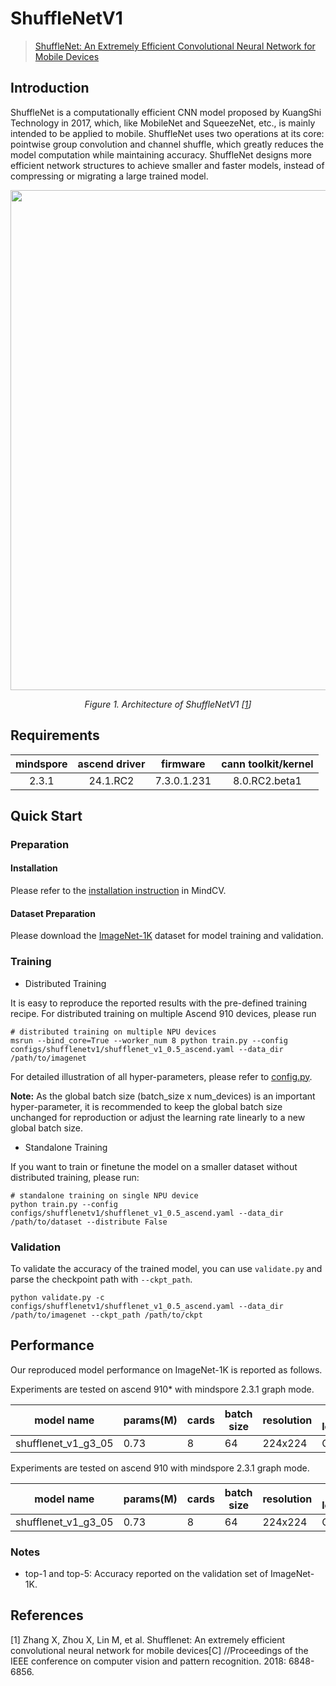 # ShuffleNetV1

> [ShuffleNet: An Extremely Efficient Convolutional Neural Network for Mobile Devices](https://arxiv.org/abs/1707.01083)



## Introduction

ShuffleNet is a computationally efficient CNN model proposed by KuangShi Technology in 2017, which, like MobileNet and
SqueezeNet, etc., is mainly intended to be applied to mobile. ShuffleNet uses two operations at its core: pointwise
group convolution and channel shuffle, which greatly reduces the model computation while maintaining accuracy.
ShuffleNet designs more efficient network structures to achieve smaller and faster models, instead of compressing or
migrating a large trained model.

<p align="center">
  <img src="https://user-images.githubusercontent.com/121591093/210049793-562b41bf-fc38-4c33-8144-5bfe75a88375.png" width=800 />
</p>
<p align="center">
  <em>Figure 1. Architecture of ShuffleNetV1 [<a href="#references">1</a>] </em>
</p>

## Requirements
| mindspore | ascend driver |  firmware   | cann toolkit/kernel |
| :-------: | :-----------: | :---------: | :-----------------: |
|   2.3.1   |   24.1.RC2    | 7.3.0.1.231 |    8.0.RC2.beta1    |



## Quick Start

### Preparation

#### Installation

Please refer to the [installation instruction](https://mindspore-lab.github.io/mindcv/installation/) in MindCV.

#### Dataset Preparation

Please download the [ImageNet-1K](https://www.image-net.org/challenges/LSVRC/2012/index.php) dataset for model training
and validation.

### Training

* Distributed Training

It is easy to reproduce the reported results with the pre-defined training recipe. For distributed training on multiple
Ascend 910 devices, please run

```shell
# distributed training on multiple NPU devices
msrun --bind_core=True --worker_num 8 python train.py --config configs/shufflenetv1/shufflenet_v1_0.5_ascend.yaml --data_dir /path/to/imagenet
```




For detailed illustration of all hyper-parameters, please refer
to [config.py](https://github.com/mindspore-lab/mindcv/blob/main/config.py).

**Note:**  As the global batch size  (batch_size x num_devices) is an important hyper-parameter, it is recommended to
keep the global batch size unchanged for reproduction or adjust the learning rate linearly to a new global batch size.

* Standalone Training

If you want to train or finetune the model on a smaller dataset without distributed training, please run:

```shell
# standalone training on single NPU device
python train.py --config configs/shufflenetv1/shufflenet_v1_0.5_ascend.yaml --data_dir /path/to/dataset --distribute False
```

### Validation

To validate the accuracy of the trained model, you can use `validate.py` and parse the checkpoint path
with `--ckpt_path`.

```shell
python validate.py -c configs/shufflenetv1/shufflenet_v1_0.5_ascend.yaml --data_dir /path/to/imagenet --ckpt_path /path/to/ckpt
```

## Performance

Our reproduced model performance on ImageNet-1K is reported as follows.

Experiments are tested on ascend 910* with mindspore 2.3.1 graph mode.




| model name          | params(M) | cards | batch size | resolution | jit level | graph compile | ms/step | img/s    | acc@top1 | acc@top5 | recipe                                                                                                       | weight                                                                                                                           |
| ------------------- | --------- | ----- | ---------- | ---------- | --------- |---------------| ------- | -------- | -------- | -------- | ------------------------------------------------------------------------------------------------------------ | -------------------------------------------------------------------------------------------------------------------------------- |
| shufflenet_v1_g3_05 | 0.73      | 8     | 64         | 224x224    | O2        | 191s          | 47.77   | 10718.02 | 57.08    | 79.89    | [yaml](https://github.com/mindspore-lab/mindcv/blob/main/configs/shufflenetv1/shufflenet_v1_0.5_ascend.yaml) | [weights](https://download-mindspore.osinfra.cn/toolkits/mindcv/shufflenet/shufflenetv1/shufflenet_v1_g3_05-56209ef3-910v2.ckpt) |



Experiments are tested on ascend 910 with mindspore 2.3.1 graph mode.




| model name          | params(M) | cards | batch size | resolution | jit level | graph compile | ms/step | img/s    | acc@top1 | acc@top5 | recipe                                                                                                       | weight                                                                                                             |
| ------------------- | --------- | ----- | ---------- | ---------- | --------- | ------------- | ------- | -------- | -------- | -------- | ------------------------------------------------------------------------------------------------------------ | ------------------------------------------------------------------------------------------------------------------ |
| shufflenet_v1_g3_05 | 0.73      | 8     | 64         | 224x224    | O2        | 169s          | 40.62   | 12604.63 | 57.05    | 79.73    | [yaml](https://github.com/mindspore-lab/mindcv/blob/main/configs/shufflenetv1/shufflenet_v1_0.5_ascend.yaml) | [weights](https://download.mindspore.cn/toolkits/mindcv/shufflenet/shufflenetv1/shufflenet_v1_g3_05-42cfe109.ckpt) |



### Notes

- top-1 and top-5: Accuracy reported on the validation set of ImageNet-1K.

## References

[1] Zhang X, Zhou X, Lin M, et al. Shufflenet: An extremely efficient convolutional neural network for mobile devices[C]
//Proceedings of the IEEE conference on computer vision and pattern recognition. 2018: 6848-6856.
